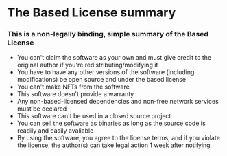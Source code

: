 # The Based License summary
### This is a non-legally binding, simple summary of the Based License

- You can't claim the software as your own and must give credit to the original author if you're redistributing/modifying it
- You have to have any other versions of the software (including modifications) be open source and under the based license
- You can't make NFTs from the software
- This software doesn't provide a warranty
- Any non-based-licensed dependencies and non-free network services must be declared
- This software can't be used in a closed source project
- You can sell the software as binaries as long as the source code is readily and easily avaliable
- By using the software, you agree to the license terms, and if you violate the license, the author(s) can take legal action 1 week after notifying
